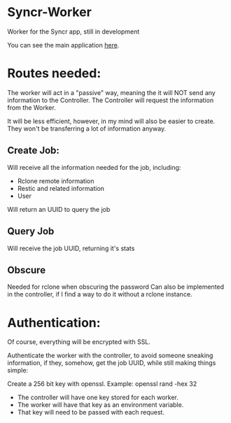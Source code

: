 # Syncr-Worker
Worker for the Syncr app, still in development

You can see the main application [here](https://github.com/Zeptiny/Syncr).

# Routes needed:
The worker will act in a "passive" way, meaning the it will NOT send any information to the Controller. The Controller will request the information from the Worker.

It will be less efficient, however, in my mind will also be easier to create. They won't be transferring a lot of information anyway.

## Create Job:
Will receive all the information needed for the job, including:
  - Rclone remote information
  - Restic and related information
  - User

Will return an UUID to query the job

## Query Job
Will receive the job UUID, returning it's stats

## Obscure
Needed for rclone when obscuring the password
Can also be implemented in the controller, if I find a way to do it without a rclone instance.

# Authentication:
Of course, everything will be encrypted with SSL.

Authenticate the worker with the controller, to avoid someone sneaking information, if they, somehow, get the job UUID, while still making things simple:

Create a 256 bit key with openssl. Example: openssl rand -hex 32

- The controller will have one key stored for each worker.
- The worker will have that key as an environment variable.
- That key will need to be passed with each request.
